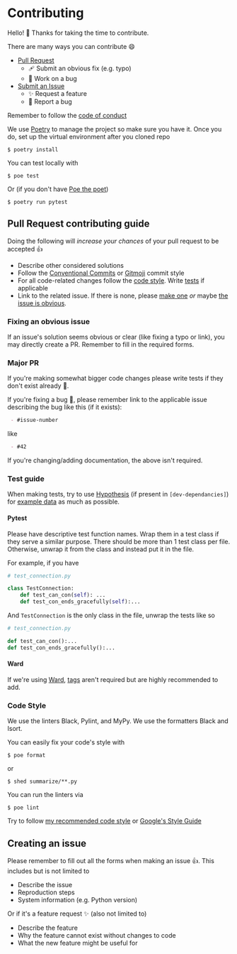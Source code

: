 # Contributing

Hello! :wave: Thanks for taking the time to contribute.

There are many ways you can contribute :smile:

 - [Pull Request](#pr)
   - 🩹 Submit an obvious fix (e.g. typo)
   - :memo: Work on a bug
 - [Submit an Issue](#issue)
   - :sparkles: Request a feature
   - :bug: Report a bug

Remember to follow the [code of conduct](./CODE_OF_CONDUCT.md)

We use [Poetry](https://python-poetry.org) to manage the project so make sure you have it. Once you do, set up the virtual environment after you cloned repo

```
$ poetry install
```

You can test locally with

```
$ poe test
```

Or (if you don't have [Poe the poet](https://github.com/nat-n/poethepoet))

```
$ poetry run pytest
```

<h2 id="pr">Pull Request contributing guide</h2>

Doing the following will *increase your chances* of your pull request to be accepted :+1:

 - Describe other considered solutions
 - Follow the [Conventional Commits](https://www.conventionalcommits.org/en/v1.0.0/) or [Gitmoji](https://gitmoji.dev) commit style
 - For all code-related changes follow the [code style](#cs). Write [tests](#test-guide) if applicable
 - Link to the related issue. If there is none, please [make one](#issue) *or* maybe [the issue is obvious](#minor-pr).

<h3 id="minor-pr">Fixing an obvious issue</h3>

If an issue's solution seems obvious or clear (like fixing a typo or link), you may directly create a PR. Remember to fill in the required forms.

<h3 id="major-pr">Major PR</h3>

If you're making somewhat bigger code changes please write tests if they don't exist already :test_tube:.

If you're fixing a bug :bug:, please remember link to the applicable issue describing the bug like this (if it exists):

```md
 - #issue-number
```

like

```md
 - #42
```

If you're changing/adding documentation, the above isn't required.


### Test guide

When making tests, try to use [Hypothesis](https://hypothesis.works) (if present in `[dev-dependancies]`) for [example data](https://hypothesis.readthedocs.io/en/latest/data.html) as much as possible.

#### Pytest

Please have descriptive test function names. Wrap them in a test class if they serve a similar purpose. There should be more than 1 test class per file. Otherwise, unwrap it from the class and instead put it in the file.

For example, if you have

```py
# test_connection.py

class TestConnection:
    def test_can_con(self): ...
    def test_con_ends_gracefully(self):...
```

And `TestConnection` is the only class in the file, unwrap the tests like so

```py
# test_connection.py

def test_can_con():...
def test_con_ends_gracefully():...
```

#### Ward

If we're using [Ward](https://ward.readthedocs.io/en/latest/), [tags](https://ward.readthedocs.io/en/latest/guide/writing_tests.html#tagging-tests) aren't required but are highly recommended to add.

<h3 id="cs">Code Style</h3>

We use the linters Black, Pylint, and MyPy. We use the formatters Black and Isort.

You can easily fix your code's style with

```
$ poe format
```

or
```
$ shed summarize/**.py
```

You can run the linters via

```
$ poe lint
```

Try to follow [my recommended code style](https://github.com/ThatXliner/Significant-files/blob/main/PYTHON_STYLE.md) or [Google's Style Guide](https://google.github.io/styleguide/pyguide.html)

<h2 id="issue">Creating an issue</h2>

Please remember to fill out all the forms when making an issue :+1:. This includes but is not limited to

 - Describe the issue
 - Reproduction steps
 - System information (e.g. Python version)

Or if it's a feature request :sparkles: (also not limited to)

 - Describe the feature
 - Why the feature cannot exist without changes to code
 - What the new feature might be useful for

